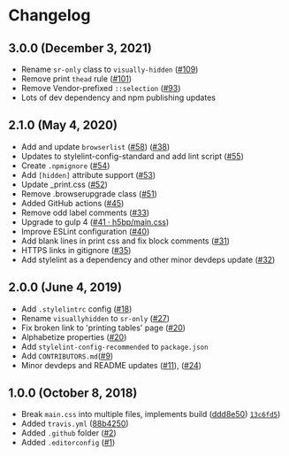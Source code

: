 # Changelog

## 3.0.0 (December 3, 2021)

- Rename `sr-only` class to `visually-hidden` ([#109](https://github.com/h5bp/main.css/pull/109))
- Remove print `thead` rule ([#101](https://github.com/h5bp/main.css/pull/101))
- Remove Vendor-prefixed `::selection` ([#93](https://github.com/h5bp/main.css/pull/93))
- Lots of dev dependency and npm publishing updates

## 2.1.0 (May 4, 2020)

- Add and update `browserlist` ([#58](https://github.com/h5bp/main.css/pull/58)) ([#38](https://github.com/h5bp/main.css/commit/1761c424b12f5628ade32bd0626ab8b1e68ffb75))
- Updates to stylelint-config-standard and add lint script ([#55](https://github.com/h5bp/main.css/pull/55))
- Create `.npmignore` ([#54](https://github.com/h5bp/main.css/pull/54))
- Add `[hidden]` attribute support  ([#53](https://github.com/h5bp/main.css/pull/53))
- Update _print.css ([#52](https://github.com/h5bp/main.css/pull/52))
- Remove .browserupgrade class ([#51](https://github.com/h5bp/main.css/pull/51))
- Added GitHub actions ([#45](https://github.com/h5bp/main.css/pull/45))
- Remove odd label comments ([#33](https://github.com/h5bp/main.css/pull/33))
- Upgrade to gulp 4 ([#41 · h5bp/main\.css](https://github.com/h5bp/main.css/pull/41))
- Improve ESLint configuration ([#40](https://github.com/h5bp/main.css/pull/40))
- Add blank lines in print css and fix block comments ([#31](https://github.com/h5bp/main.css/pull/31))
- HTTPS links in gitignore ([#35](https://github.com/h5bp/main.css/pull/35))
- Add stylelint as a dependency and other minor devdeps update ([#32](https://github.com/h5bp/main.css/pull/32))

## 2.0.0 (June 4, 2019)

- Add `.stylelintrc` config ([#18](https://github.com/h5bp/main.css/pull/18))
- Rename `visuallyhidden` to `sr-only` ([#27](https://github.com/h5bp/main.css/pull/27))
- Fix broken link to 'printing tables' page ([#20](https://github.com/h5bp/main.css/pull/20))
- Alphabetize properties ([#20](https://github.com/h5bp/main.css/pull/15))
- Add `stylelint-config-recommended` to `package.json`
- Add `CONTRIBUTORS.md`([#9](https://github.com/h5bp/main.css/pull/9))
- Minor devdeps and README updates ([#11](https://github.com/h5bp/main.css/pull/11)), ([#24](https://github.com/h5bp/main.css/pull/24))

## 1.0.0 (October 8, 2018)

- Break `main.css` into multiple files, implements build ([ddd8e50](https://github.com/h5bp/main.css/commit/ddd8e50c1b80a108a0552b359c1e717dad484d3b)) [`13c6fd5`](https://github.com/h5bp/main.css/commit/13c6fd562949e63959c1e5a30957473e0806dad4))
- Added `travis.yml` ([88b4250](https://github.com/h5bp/main.css/commit/88b42503c0f223103a090854603816f8dbd84367))
- Added `.github` folder ([#2](https://github.com/h5bp/main.css/pull/2))
- Added `.editorconfig` ([#1](https://github.com/h5bp/main.css/pull/1))
